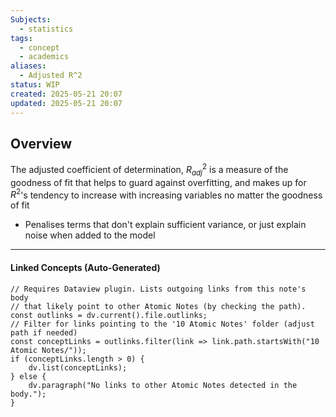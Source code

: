 ```yaml
---
Subjects:
  - statistics
tags:
  - concept
  - academics
aliases:
  - Adjusted R^2
status: WIP
created: 2025-05-21 20:07
updated: 2025-05-21 20:07
---
```


## Overview
The adjusted coefficient of determination, $R_{adj}^2$ is a measure of the goodness of fit that helps to guard against overfitting, and makes up for $R^2$'s tendency to increase with increasing variables no matter the goodness of fit
- Penalises terms that don't explain sufficient variance, or just explain noise when added to the model




---
#### Linked Concepts (Auto-Generated)
```dataviewjs
// Requires Dataview plugin. Lists outgoing links from this note's body
// that likely point to other Atomic Notes (by checking the path).
const outlinks = dv.current().file.outlinks;
// Filter for links pointing to the '10 Atomic Notes' folder (adjust path if needed)
const conceptLinks = outlinks.filter(link => link.path.startsWith("10 Atomic Notes/"));
if (conceptLinks.length > 0) {
    dv.list(conceptLinks);
} else {
    dv.paragraph("No links to other Atomic Notes detected in the body.");
}
```



